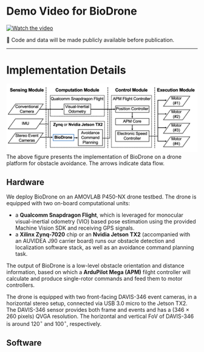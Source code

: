 # Demo Video for BioDrone

[![Watch the video](https://i.imgur.com/TIw235B.jpeg)](https://youtu.be/xxxx)

🚩 Code and data will be made publicly available before publication.

---

# Implementation Details
![](IMG/Implementation.png)
The above figure presents the implementation of BioDrone on a drone platform for obstacle avoidance.
The arrows indicate data flow.

## Hardware

We deploy BioDrone on an AMOVLAB P450-NX drone testbed.
The drone is equipped with two on-board computational units:

* a **Qualcomm Snapdragon Flight**, which is leveraged for monocular visual-inertial odometry (VIO) based pose estimation using the provided Machine Vision SDK and receiving GPS signals.
* a **Xilinx Zynq-7020** chip or an **Nvidia Jetson TX2** (accompanied with an AUVIDEA J90 carrier board) runs our obstacle detection and localization software stack, as well as an avoidance command planning task.

The output of BioDrone is a low-level obstacle orientation and distance information, based on which a **ArduPilot Mega (APM)** filght controller will calculate and produce single-rotor commands and feed them to motor controllers.

The drone is equipped with two front-facing DAVIS-346 event cameras, in a horizontal stereo setup, connected via USB 3.0 micro to the Jetson TX2.
The DAVIS-346 sensor provides both frame and events and has a (346 $\times$ 260 pixels) QVGA resolution.
The horizontal and vertical FoV of DAVIS-346 is around 120$^\circ$ and 100$^\circ$, respectively.

## Software
